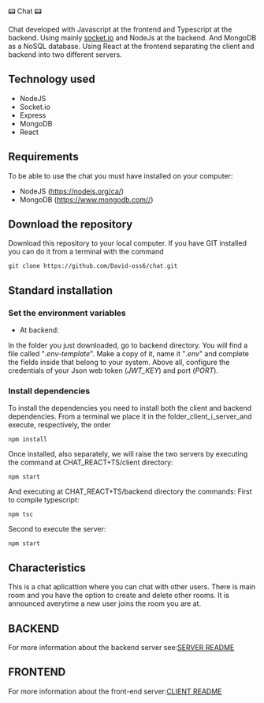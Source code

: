 📟 Chat 📟


Chat developed with Javascript at the frontend and Typescript at the backend. 
Using mainly [socket.io](https://socket.io/) and NodeJs at the backend. 
And MongoDB as a NoSQL database.
Using React at the frontend separating the client and backend into two different servers.

## Technology used

-   NodeJS
-   Socket.io
-   Express 
-   MongoDB
-   React

## Requirements

To be able to use the chat you must have installed on your computer:

-   NodeJS (<https://nodejs.org/ca/>)
-   MongoDB (<https://www.mongodb.com//>)

## Download the repository

Download this repository to your local computer. If you have GIT installed you can do it from a terminal with the command

    git clone https://github.com/David-oss6/chat.git


## Standard installation

### Set the environment variables

- At backend:

In the folder you just downloaded, go to backend directory. You will find a file called "_.env-template_". Make a copy of it, name it "_.env_" and complete the fields inside that belong to your system. Above all, configure the credentials of your Json web token (_JWT_KEY_)  and port (_PORT_).

### Install dependencies

To install the dependencies you need to install both the client and backend dependencies. From a terminal we place it in the folder_client_i_server_and execute, respectively, the order

    npm install

Once installed, also separately, we will raise the two servers by executing the command at CHAT_REACT+TS/client directory: 

    npm start

And executing at CHAT_REACT+TS/backend directory the commands:
First to compile typescript:

    npm tsc

Second to execute the server:

    npm start

## Characteristics

This is a chat aplicattion where you can chat with other users. There is main room and you have the option to create and delete other rooms.
It is announced averytime a new user joins the room you are at.

## BACKEND

For more information about the backend server see:[SERVER README](./backend/README.md)

## FRONTEND

For more information about the front-end server:[CLIENT README](./client/README.md)
